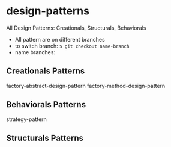 # design-patterns
All Design Patterns: Creationals, Structurals, Behaviorals

- All pattern are on different branches
- to switch branch:
``
$ git checkout name-branch
``
- name branches:


## Creationals Patterns
factory-abstract-design-pattern
factory-method-design-pattern
## Behaviorals Patterns
strategy-pattern
## Structurals Patterns
